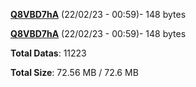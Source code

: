 [**Q8VBD7hA**](/data/Q8VBD7hA.txt) (22/02/23 - 00:59)- 148 bytes

[**Q8VBD7hA**](/data/Q8VBD7hA.txt) (22/02/23 - 00:59)- 148 bytes

**Total Datas**: 11223

**Total Size**: 72.56 MB / 72.6 MB